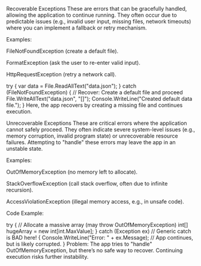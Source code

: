 Recoverable Exceptions
These are errors that can be gracefully handled, allowing the application to continue running. They often occur due to predictable issues (e.g., invalid user input, missing files, network timeouts) where you can implement a fallback or retry mechanism.

Examples:

FileNotFoundException (create a default file).

FormatException (ask the user to re-enter valid input).

HttpRequestException (retry a network call).

try
{
    var data = File.ReadAllText("data.json");
}
catch (FileNotFoundException)
{
    // Recover: Create a default file and proceed
    File.WriteAllText("data.json", "[]");
    Console.WriteLine("Created default data file.");
}
Here, the app recovers by creating a missing file and continues execution.

Unrecoverable Exceptions
These are critical errors where the application cannot safely proceed. They often indicate severe system-level issues (e.g., memory corruption, invalid program state) or unrecoverable resource failures. Attempting to "handle" these errors may leave the app in an unstable state.

Examples:

OutOfMemoryException (no memory left to allocate).

StackOverflowException (call stack overflow, often due to infinite recursion).

AccessViolationException (illegal memory access, e.g., in unsafe code).

Code Example:

try
{
    // Allocate a massive array (may throw OutOfMemoryException)
    int[] hugeArray = new int[int.MaxValue];
}
catch (Exception ex) // Generic catch is BAD here!
{
    Console.WriteLine("Error: " + ex.Message);
    // App continues, but is likely corrupted.
}
Problem: The app tries to "handle" OutOfMemoryException, but there’s no safe way to recover. Continuing execution risks further instability. 